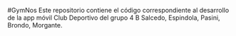 #GymNos
Este repositorio contiene el código correspondiente al desarrollo de la app móvil Club Deportivo del grupo 4 B
Salcedo, Espindola, Pasini, Brondo, Morgante.